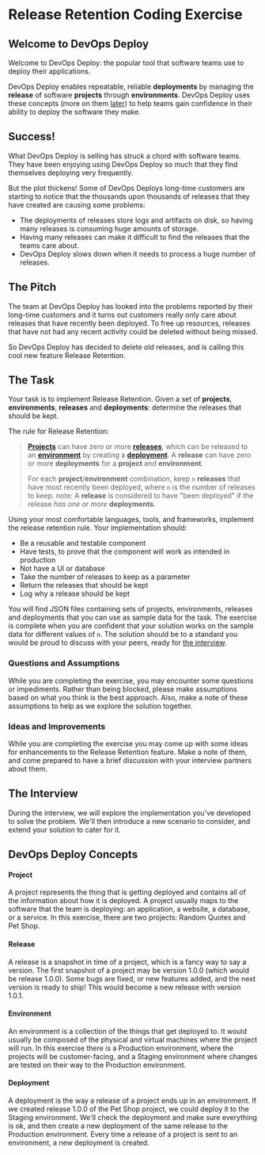 # Release Retention Coding Exercise

## Welcome to DevOps Deploy

Welcome to DevOps Deploy: the popular tool that software teams use to deploy their applications.

DevOps Deploy enables repeatable, reliable **deployments** by managing the **release** of software **projects** through **environments**. DevOps Deploy uses these concepts (more on them [later](#devops-deploy-concepts)) to help teams gain confidence in their ability to deploy the software they make.

## Success!

What DevOps Deploy is selling has struck a chord with software teams. They have been enjoying using DevOps Deploy so much that they find themselves deploying very frequently.

But the plot thickens! Some of DevOps Deploys long-time customers are starting to notice that the thousands upon thousands of releases that they have created are causing some problems:

- The deployments of releases store logs and artifacts on disk, so having many releases is consuming huge amounts of storage.
- Having many releases can make it difficult to find the releases that the teams care about.
- DevOps Deploy slows down when it needs to process a huge number of releases.

## The Pitch

The team at DevOps Deploy has looked into the problems reported by their long-time customers and it turns out customers really only care about releases that have recently been deployed. To free up resources, releases that have not had any recent activity could be deleted without being missed.

So DevOps Deploy has decided to delete old releases, and is calling this cool new feature Release Retention.

## The Task

Your task is to implement Release Retention. Given a set of **projects**, **environments**, **releases** and **deployments**: determine the releases that should be kept.

The rule for Release Retention:

> [**Projects**](#project) can have zero or more [**releases**](#release), which can be released to an [**environment**](#environment) by creating a [**deployment**](#deployment). A **release** can have zero or more **deployments** for a **project** and **environment**.
>
> For each **project**/**environment** combination, keep `n` **releases** that have most recently been deployed, where `n` is the number of releases to keep.
> note: A **release** is considered to have "been deployed" if the release _has one or more_ **deployments**.

Using your most comfortable languages, tools, and frameworks, implement the release retention rule. Your implementation should:

- Be a reusable and testable component
- Have tests, to prove that the component will work as intended in production
- Not have a UI or database
- Take the number of releases to keep as a parameter
- Return the releases that should be kept
- Log why a release should be kept

You will find JSON files containing sets of projects, environments, releases and deployments that you can use as sample data for the task. The exercise is complete when you are confident that your solution works on the sample data for different values of `n`. The solution should be to a standard you would be proud to discuss with your peers, ready for [the interview](#the-interview).

### Questions and Assumptions

While you are completing the exercise, you may encounter some questions or impediments. Rather than being blocked, please make assumptions based on what you think is the best approach. Also, make a note of these assumptions to help as we explore the solution together.

### Ideas and Improvements

While you are completing the exercise you may come up with some ideas for enhancements to the Release Retention feature. Make a note of them, and come prepared to have a brief discussion with your interview partners about them.

## The Interview

During the interview, we will explore the implementation you've developed to solve the problem. We'll then introduce a new scenario to consider, and extend your solution to cater for it.

## DevOps Deploy Concepts

#### Project

A project represents the thing that is getting deployed and contains all of the information about how it is deployed. A project usually maps to the software that the team is deploying: an application, a website, a database, or a service. In this exercise, there are two projects: Random Quotes and Pet Shop.

#### Release

A release is a snapshot in time of a project, which is a fancy way to say a version. The first snapshot of a project may be version 1.0.0 (which would be release 1.0.0). Some bugs are fixed, or new features added, and the next version is ready to ship! This would become a new release with version 1.0.1.

#### Environment

An environment is a collection of the things that get deployed to. It would usually be composed of the physical and virtual machines where the project will run. In this exercise there is a Production environment, where the projects will be customer-facing, and a Staging environment where changes are tested on their way to the Production environment.

#### Deployment

A deployment is the way a release of a project ends up in an environment. If we created release 1.0.0 of the Pet Shop project, we could deploy it to the Staging environment. We'll check the deployment and make sure everything is ok, and then create a new deployment of the same release to the Production environment. Every time a release of a project is sent to an environment, a new deployment is created.
